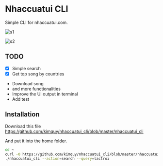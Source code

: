# Nhaccuatui CLI

Simple CLI for nhaccuatui.com.

![s1](https://cloud.githubusercontent.com/assets/2282642/26544985/3035190c-448e-11e7-8874-d1fe5c490eac.png)

![s2](https://cloud.githubusercontent.com/assets/2282642/26545014/4d818f18-448e-11e7-9efc-c490e893b7de.png)

## TODO

* [x] Simple search
* [x] Get top song by countries
* Download song
* and more functionalities
* Improve the UI output in terminal
* Add test

## Installation

Download this file https://github.com/kimquy/nhaccuatui_cli/blob/master/nhaccuatui_cli

And put it into the home folder.

```bash
cd ~
curl -O https://github.com/kimquy/nhaccuatui_cli/blob/master/nhaccuatui_cli
./nhaccuatui_cli --action=search --query=lactroi
```
